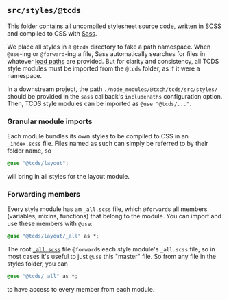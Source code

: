 ## `src/styles/@tcds`

This folder contains all uncompiled stylesheet source code, written in SCSS and compiled to CSS with [Sass](https://www.npmjs.com/package/sass).

We place all styles in a `@tcds` directory to fake a path namespace. When `@use`-ing or `@forward`-ing a file, Sass automatically searches for files in whatever [load paths](https://sass-lang.com/documentation/at-rules/use#load-paths) are provided. But for clarity and consistency, all TCDS style modules must be imported from the `@tcds` folder, as if it were a namespace.

In a downstream project, the path `./node_modules/@txch/tcds/src/styles/` should be provided in the `sass` callback's `includePaths` configuration option. Then, TCDS style modules can be imported as `@use "@tcds/..."`.

### Granular module imports

Each module bundles its own styles to be compiled to CSS in an `_index.scss` file. Files named as such can simply be referred to by their folder name, so

```css
@use "@tcds/layout";
```

will bring in all styles for the layout module.

### Forwarding members

Every style module has an `_all.scss` file, which `@forward`s all members (variables, mixins, functions) that belong to the module. You can import and use these members with `@use`:

```css
@use "@tcds/layout/_all" as *;
```

The root [`_all.scss`](https://github.com/jacecotton/tcds/blob/main/src/styles/%40tcds/_all.scss) file `@forward`s each style module's `_all.scss` file, so in most cases it's useful to just `@use` this "master" file. So from any file in the styles folder, you can

```css
@use "@tcds/_all" as *;
```

to have access to every member from each module.
